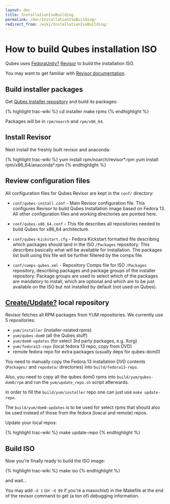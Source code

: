 ```yaml
---
layout: doc
title: InstallationIsoBuilding
permalink: /doc/InstallationIsoBuilding/
redirect_from: /wiki/InstallationIsoBuilding/
---
```


How to build Qubes installation ISO
===================================

Qubes uses [FedoraUnity?](/doc/FedoraUnity) [Revisor](http://revisor.fedoraunity.org/) to build the installation ISO.

You may want to get familiar with [Revisor documentation](http://revisor.fedoraunity.org/documentation).

Build installer packages
------------------------

Get [Qubes Installer repository](http://git.qubes-os.org/?p=smoku/installer) and build its packages:

{% highlight trac-wiki %}
cd installer
make rpms
{% endhighlight %}

Packages will be in `rpm/noarch` and `rpm/x86_64`.

Install Revisor
---------------

Next install the freshly built revisor and anaconda:

{% highlight trac-wiki %}
yum install rpm/noarch/revisor*.rpm
yum install rpm/x86_64/anaconda*.rpm
{% endhighlight %}

Review configuration files
--------------------------

All configuration files for Qubes Revisor are kept in the ```conf/``` directory:

-   ```conf/qubes-install.conf``` - Main Revisor configuration file. This configures Revisor to build Qubes Installation image based on Fedora 13. All other configuration files and working directories are pointed here.

-   ```conf/qubes-x86_64.conf``` - This file describes all repositories needed to build Qubes for x86\_64 architecture.

-   ```conf/qubes-kickstart.cfg``` - Fedora Kickstart formatted file describing which packages should land in the ISO `/Packages` repository. This describes basically what will be available for installation. The packages list built using this file will be further filtered by the comps file.

-   ```conf/comps-qubes.xml``` - Repository Comps file for ISO `/Packages` repository, describing packages and package groups of the installer repository. Package groups are used to select which of the packages are mandatory to install, which are optional and which are to be just available on the ISO but not installed by default (not used on Qubes).

[Create/Update?](/doc/Create/Update) local repository
------------------------------------------------------

Revisor fetches all RPM packages from YUM repositories. We currently use 5 repositories:

-   ```yum/installer``` (installer-related rpms)
-   ```yum/qubes-dom0``` (all the Qubes stuff)
-   ```yum/dom0-updates``` (for select 3rd party packages, e.g. Xorg)
-   ```yum/fedora13-repo``` (local fedora 13 repo, copy from DVD)
-   remote fedora repo for extra packages (usually deps for qubes-dom0)

You need to manually copy the Fedora 13 installation DVD contents (```Packages/``` and ```repodata/``` directories) into ```build/fedora13-repo```.

Also, you need to copy all the qubes dom0 rpms into ```build/yum/qubes-dom0/rpm``` and run the ```yum/update_repo.sh``` script afterwards.

In order to fill the ```build/yum/installer``` repo one can just use ```make update-repo```.

The ```build/yum/dom0-updates``` is to be used for select rpms that should also be used instead of those from the fedora (loacal and remote) repos.

Update your local repos:

{% highlight trac-wiki %}
make update-repo
{% endhighlight %}

Build ISO
---------

Now you're finally ready to build the ISO image:

{% highlight trac-wiki %}
make iso
{% endhighlight %}

and wait...

You may add `-d 1` (or `-d 99` if you're a masochist) in the Makefile at the end of the revisor command to get (a ton of) debugging information.
